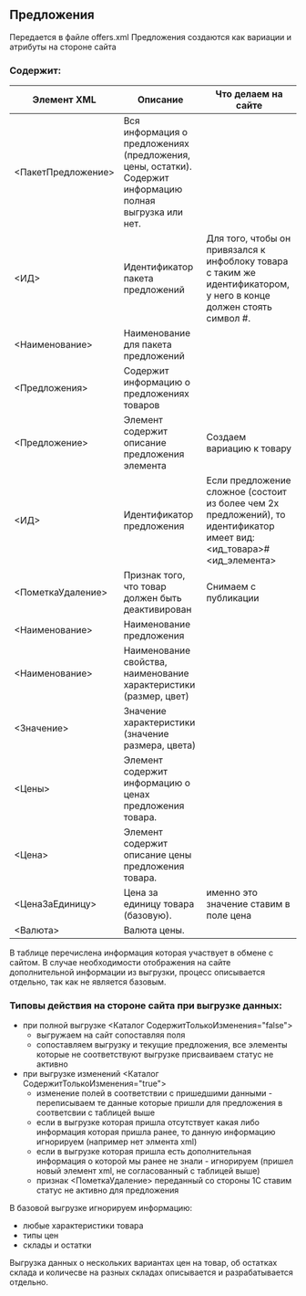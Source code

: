 ## Предложения
Передается в файле offers.xml
Предложения создаются как вариации и атрибуты на стороне сайта

### Содержит:
| Элемент XML                     | Описание                                      | Что делаем на сайте      |
|---------------------------------|-----------------------------------------------|--------------------------|
|<ПакетПредложение>               | Вся информация о предложениях (предложения, цены, остатки). Содержит информацию полная выгрузка или нет.  |            |
|<ИД>                             |Идентификатор пакета предложений                    |Для того, чтобы он привязался к инфоблоку товара с таким же идентификатором, у него в конце должен стоять символ #.  |
|<Наименование>                   | Наименование для пакета предложений                                              |   |
|<Предложения>                   |Содержит информацию о предложениях товаров                                            |   |
|<Предложение>                   |Элемент содержит описание предложения элемента                                               |Создаем вариацию к товару   |
|<ИД>                             |Идентификатор предложения                      |Если предложение сложное (состоит из более чем 2х предложений), то идентификатор имеет вид: <ид_товара>#<ид_элемента>
|<ПометкаУдаление>                |Признак того, что товар должен быть деактивирован|Снимаем с публикации|
|<Наименование>                   |Наименование предложения                                              |   |
|<Наименование>                  |Наименование свойства, наименование характеристики (размер, цвет)                                              |   |
|<Значение>                  | Значение характеристики (значение размера, цвета)                                             |   |
|<Цены>                  | Элемент содержит информацию о ценах предложения товара.                                             |   |
|<Цена>                  | Элемент содержит описание цены предложения товара.                                             |   |
|<ЦенаЗаЕдиницу>               | Цена за единицу товара (базовую).      | именно это значение ставим в поле цена  |
|<Валюта>               | Валюта цены.      |   |

В таблице перечислена информация которая участвует в обмене с сайтом. В случае необходимости отображения на сайте дополнительной информации из выгрузки, процесс описывается отдельно, так как не является базовым.

### Типовы действия на стороне сайта при выгрузке данных:
* при полной выгрузке <Каталог СодержитТолькоИзменения="false">
  * выгружаем на сайт сопоставляя поля
  * сопоставляем выгрузку и текущие предложения, все элементы которые не соответствуют выгрузке присваиваем статус не активно
* при выгрузке изменений <Каталог СодержитТолькоИзменения="true">
  * изменение полей в соответствии с пришедшими данными - переписываем те данные которые пришли для предложения в соответсвии с таблицей выше
  * если в выгрузке которая пришла отсутствует какая либо информация которая пришла ранее, то данную информацию игнорируем (например нет элмента xml)
  * если в выгрузке которая пришла есть дополнительная информация о которой мы ранее не знали - игнорируем (пришел новый элемент xml, не согласованный с таблицей выше)
  * признак <ПометкаУдаление> переданный со стороны 1С ставим статус не активно для предложения

В базовой выгрузке игнорируем информацию:
* любые характеристики товара
* типы цен
* склады и остатки

Выгрузка данных о нескольких вариантах цен на товар, об остатках склада и количесве на разных складах описывается и разрабатывается отдельно.
